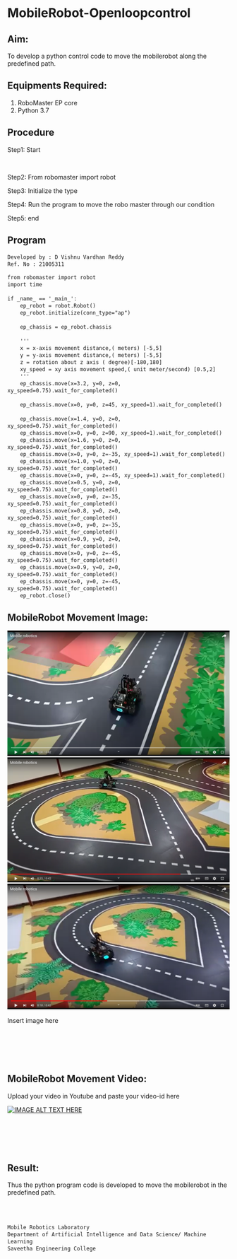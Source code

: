# MobileRobot-Openloopcontrol
## Aim:

To develop a python control code to move the mobilerobot along the predefined path.

## Equipments Required:
1. RoboMaster EP core
2. Python 3.7

## Procedure

Step1:
Start

<br/>

Step2:
From robomaster import robot
<br/>

Step3:
Initialize the type
<br/>

Step4:
Run the program to move the robo master through our condition
<br/>

Step5:
end
<br/>

## Program
~~~
Developed by : D Vishnu Vardhan Reddy
Ref. No : 21005311
~~~
~~~
from robomaster import robot
import time

if _name_ == '_main_':
    ep_robot = robot.Robot()
    ep_robot.initialize(conn_type="ap")

    ep_chassis = ep_robot.chassis

    '''
    x = x-axis movement distance,( meters) [-5,5]
    y = y-axis movement distance,( meters) [-5,5]
    z = rotation about z axis ( degree)[-180,180]
    xy_speed = xy axis movement speed,( unit meter/second) [0.5,2]
    '''
    ep_chassis.move(x=3.2, y=0, z=0, xy_speed=0.75).wait_for_completed()

    ep_chassis.move(x=0, y=0, z=45, xy_speed=1).wait_for_completed()

    ep_chassis.move(x=1.4, y=0, z=0, xy_speed=0.75).wait_for_completed()
    ep_chassis.move(x=0, y=0, z=90, xy_speed=1).wait_for_completed()
    ep_chassis.move(x=1.6, y=0, z=0, xy_speed=0.75).wait_for_completed()
    ep_chassis.move(x=0, y=0, z=-35, xy_speed=1).wait_for_completed()
    ep_chassis.move(x=1.0, y=0, z=0, xy_speed=0.75).wait_for_completed()
    ep_chassis.move(x=0, y=0, z=-45, xy_speed=1).wait_for_completed()
    ep_chassis.move(x=0.5, y=0, z=0, xy_speed=0.75).wait_for_completed()
    ep_chassis.move(x=0, y=0, z=-35, xy_speed=0.75).wait_for_completed()
    ep_chassis.move(x=0.8, y=0, z=0, xy_speed=0.75).wait_for_completed()
    ep_chassis.move(x=0, y=0, z=-35, xy_speed=0.75).wait_for_completed()
    ep_chassis.move(x=0.9, y=0, z=0, xy_speed=0.75).wait_for_completed()
    ep_chassis.move(x=0, y=0, z=-45, xy_speed=0.75).wait_for_completed()
    ep_chassis.move(x=0.9, y=0, z=0, xy_speed=0.75).wait_for_completed()
    ep_chassis.move(x=0, y=0, z=-45, xy_speed=0.75).wait_for_completed()
    ep_robot.close()
~~~

## MobileRobot Movement Image:

![robo](./img4.png)
![robo](./img5.png)
![robo](./img6.png)


Insert image here


<br/>
<br/>
<br/>
<br/>

## MobileRobot Movement Video:

Upload your video in Youtube and paste your video-id here

[![IMAGE ALT TEXT HERE](https://img.youtube.com/vi/SuNxxZ1zj1c/0.jpg)](https://www.youtube.com/watch?v=SuNxxZ1zj1c)

<br/>
<br/>
<br/>
<br/>

## Result:
Thus the python program code is developed to move the mobilerobot in the predefined path.


<br/>
<br/>

```
Mobile Robotics Laboratory
Department of Artificial Intelligence and Data Science/ Machine Learning
Saveetha Engineering College
```
